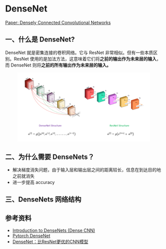 # DenseNet

[Paper: Densely Connected Convolutional Networks](https://arxiv.org/abs/1608.06993)

## 一、什么是 DenseNet?

DenseNet 就是密集连接的卷积网络。它与 ResNet 非常相似。但有一些本质区别。ResNet 使用的是加法方法，这意味着它们将**之前的输出作为未来层的输入**，而 DenseNet 则将**之前的所有输出作为未来层的输入。**

<figure><img src="../../.gitbook/assets/image.png" alt=""><figcaption></figcaption></figure>

## 二、为什么需要 DenseNets？

* 解决梯度消失问题，由于输入层和输出层之间的距离较长，信息在到达目的地之前就消失
* 进一步提高 accuracy

## 三、DenseNets 网络结构





## 参考资料

* [Introduction to DenseNets (Dense CNN)](https://www.analyticsvidhya.com/blog/2022/03/introduction-to-densenets-dense-cnn/)
* [Pytorch DenseNet](https://pytorch.org/hub/pytorch\_vision\_densenet/)
* [DenseNet：比ResNet更优的CNN模型](https://zhuanlan.zhihu.com/p/37189203)

